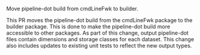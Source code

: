 Move pipeline-dot build from cmdLineFwk to builder.

This PR moves the pipeline-dot build from the cmdLineFwk package to the builder package.
This is done to make the pipeline-dot build more accessible to other packages.
As part of this change, output pipeline-dot files contain dimensions and storage classes for each dataset.
This change also includes updates to existing unit tests to reflect the new output types.

